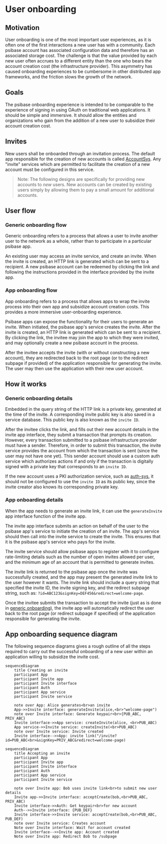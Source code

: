 # User onboarding

## Motivation

User onboarding is one of the most important user experiences, as it is often one of the first interactions a new user has with a community. Each psibase account has associated configuration data and therefore has an associated storage cost. The challenge is that the value provided by each new user often accrues to a different entity than the one who bears the account creation cost (the infrastructure provider). This asymmetry has caused onboarding experiences to be cumbersome in other distributed app frameworks, and the friction slows the growth of the network. 

## Goals

The psibase onboarding experience is intended to be comparable to the experience of signing in using OAuth on traditional web applications. It should be simple and immersive. It should allow the entities and organizations who gain from the addition of a new user to subsidize their account creation cost.

## Invites

New users shall be onboarded through an invitation process. The default app responsible for the creation of new accounts is called [AccountSys](../default-apps/account-sys.md). Any "invite" services which are permitted to facilitate the creation of a new account must be configured in this service.

> Note: The following designs are specifically for providing new accounts to *new* users. New accounts can be created by existing users simply by allowing them to pay a small amount for additional accounts.

## User flow

### Generic onboarding flow

Generic onboarding refers to a process that allows a user to invite another user to the network as a whole, rather than to participate in a particular psibase app.

An existing user may access an invite service, and create an invite. When the invite is created, an HTTP link is generated which can be sent to a recipient. A new psibase account can be redeemed by clicking the link and following the instructions provided in the interface provided by the invite app.

### App onboarding flow

App onboarding refers to a process that allows apps to wrap the invite process into their own app and subsidize account creation costs. This provides a more immersive user-onboarding experience.

Psibase apps can expose the functionality for their users to generate an invite. When initiated, the psibase app's service creates the invite. After the invite is created, an HTTP link is generated which can be sent to a recipient. By clicking the link, the invitee may join the app to which they were invited, and may optionally create a new psibase account in the process. 

After the invitee accepts the invite (with or without constructing a new account), they are redirected back to the root page  (or to the redirect subpage if provided) of the application responsible for generating the invite. The user may then use the application with their new user account.

## How it works

### Generic onboarding details

Embedded in the query string of the HTTP link is a private key, generated at the time of the invite. A corresponding invite public key is also saved in a service database. This public key is also known as the `invite ID`.

After the invitee clicks the link, and fills out their new account details in the invite app interface, they submit a transaction that prompts its creation. However, every transaction submitted to a psibase infrastructure provider must have a sender. Therefore, in order to submit this transaction, the invite service provides the account from which the transaction is sent (since the user may not have one yet). This sender account should use a custom auth service which authorizes actions if and only if the transaction is digitally signed with a private key that corresponds to an `invite ID`.

If the new account uses a PKI authorization service, such as [auth-sys](../default-apps/auth-sys.md), it should not be configured to use the `invite ID` as its public key, since the invite creator also knows its corresponding private key.

### App onboarding details

When the app needs to generate an invite link, it can use the `generateInvite` app interface function of the invite app. 

The invite app interface submits an action on behalf of the user to the psibase app's service to initiate the creation of an invite. The app's service should then call into the invite service to create the invite. This ensures that it is the psibase app's service who pays for the invite.

The invite service should allow psibase apps to register with it to configure rate-limiting details such as the number of open invites allowed per user, and the minimum age of an account that is permitted to generate invites.

The invite link is returned to the psibase app once the invite was successfully created, and the app may present the generated invite link to the user however it wants. The invite link should include a query string that specified the invite ID, the invite signing key, and the redirect subpage string, such as: `?id=ABC123&signKey=DEF456&redirect=welcome-page`.

Once the invitee submits the transaction to accept the invite (just as is done in [generic onboarding](#generic-onboarding-details)), the invite app will automatically redirect the user back to the root page (or redirect subpage if specified) of the application responsible for generating the invite.

## App onboarding sequence diagram

The following sequence diagrams gives a rough outline of all the steps required to carry out the successful onboarding of a new user within an application willing to subsidize the invite cost.

```mermaid
sequenceDiagram
    title Creating an invite
    participant App
    participant Invite app
    participant Invite interface
    participant Auth
    participant App service
    participant Invite service

    note over App: Alice generates<br>an invite
    App->>Invite interface: generateInvite(alice,<br>"welcome-page")
    note over Invite interface: Generate keypair<br>{PUB_ABC, PRIV_ABC}
    Invite interface->>App service: createInvite(alice, <br>PUB_ABC)
    App service->>Invite service: createInvite(<br>PUB_ABC)
    note over Invite service: Invite created
    Invite interface-->>App: invite link("/invite?id=PUB_ABC<br>&signKey=PRIV_ABC&redirect=welcome-page)
```

```mermaid
sequenceDiagram
    title Accepting an invite
    participant App
    participant Invite app
    participant Invite interface
    participant Auth
    participant App service
    participant Invite service

    note over Invite app: Bob uses invite link<br>to submit new user details
    Invite app->>Invite interface: acceptCreate(bob,<br>PUB_ABC, PRIV_ABC)
    Invite interface->>Auth: Get keypair<br>for new account
    Auth-->>Invite interface: {PUB_DEF}
    Invite interface->>Invite service: acceptCreate(bob,<br>PUB_ABC, PUB_DEF)
    note over Invite service: Creates account
    Note over Invite interface: Wait for account created
    Invite interface-->>Invite app: Account created
    Note over Invite app: Redirect Bob to /subpage
```

